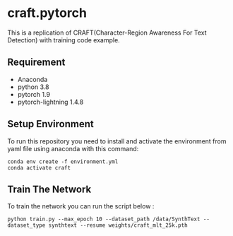 # craft.pytorch
This is a replication of CRAFT(Character-Region Awareness For Text Detection) with training code example.


## Requirement
- Anaconda
- python 3.8
- pytorch 1.9
- pytorch-lightning 1.4.8
## Setup Environment
To run this repository you need to install and activate the environment from yaml file using anaconda with this command:
```
conda env create -f environment.yml
conda activate craft
```

## Train The Network
To train the network you can run the script below :
```
python train.py --max_epoch 10 --dataset_path /data/SynthText --dataset_type synthtext --resume weights/craft_mlt_25k.pth
```